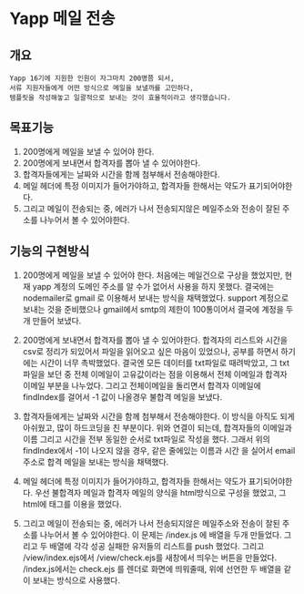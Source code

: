 # Yapp 메일 전송

## 개요
    Yapp 16기에 지원한 인원이 자그마치 200명쯤 되서,
    서류 지원자들에게 어떤 방식으로 메일을 보낼까를 고민하다, 
    템플릿을 작성해놓고 일괄적으로 보내는 것이 효율적이라고 생각했습니다.

## 목표기능
1. 200명에게 메일을 보낼 수 있어야 한다.
2. 200명에게 보내면서 합격자를 뽑아 낼 수 있어야한다.
3. 합격자들에게는 날짜와 시간을 함께 첨부해서 전송해야한다.
4. 메일 헤더에 특정 이미지가 들어가야하고, 합격자들 한해서는 약도가 표기되어야한다.
5. 그리고 메일이 전송되는 중, 에러가 나서 전송되지않은 메일주소와 전송이 잘된 주소를 나누어서 볼 수 있어야한다.

## 기능의 구현방식
1. 200명에게 메일을 보낼 수 있어야 한다.
    처음에는 메일건으로 구상을 했었지만, 현재 yapp 계정의 도메인 주소를 알 수가 없어서 사용을 하지 못했다.
    결국에는 nodemailer로 gmail 로 이용해서 보내는 방식을 채택했었다.
    support 계정으로 보내는 것을 준비했으나 gmail에서 smtp의 제한이 100통이어서 결국에 계정을 두개 만들어 보냈다.

2. 200명에게 보내면서 합격자를 뽑아 낼 수 있어야한다.
    합격자의 리스트와 시간을 csv로 정리가 되있어서 파일을 읽어오고 싶은 마음이 있었으나, 
    공부를 하면서 하기에는 시간이 너무 촉박했었다.
    결국엔 모든 데이터를 txt파일로 때려박았고, 그 txt파일을 보던 중
    전체 이메일이 고유값이라는 점을 이용해서 전체 이메일과 합격자 이메일 부분을 나누었다.
    그리고 전체이메일을 돌리면서 합격자 이메일에 findIndex를 걸어서 -1 값이 나올경우 불합격 메일을 보냈다.

3. 합격자들에게는 날짜와 시간을 함께 첨부해서 전송해야한다.
    이 방식을 아직도 되게 아쉬웠고, 많이 하드코딩을 친 부분이다.
    위와 연결이 되는데, 합격자들의 이메일과 이름 그리고 시간을 전부 동일한 순서로 txt파일로 작성을 했다.
    그래서 위의 findIndex에서 -1이 나오지 않을 경우, 
    같은 줄에있는 이름과 시간 을 실어서 email 주소로 합격 메일을 보내는 방식을 채택했다.

4. 메일 헤더에 특정 이미지가 들어가야하고, 합격자들 한해서는 약도가 표기되어야한다.
    우선 불합격자 메일과 합격자 메일의 양식을 html방식으로 구성을 했었고,
    그 html에 <img/>태그를 이용을 했었다.
    
5. 그리고 메일이 전송되는 중, 에러가 나서 전송되지않은 메일주소와 전송이 잘된 주소를 나누어서 볼 수 있어야한다.
    이 문제는 /index.js 에 배열을 두개 만들었다.
    그리고 두 배열에 각각 성공 실패한 유저들의 리스트를 push 했었다.
    그리고 /view/index.ejs에서 /view/check.ejs를 새창에서 띄우는 버튼을 만들었다.
    /index.js에서는 check.ejs 를 렌더로 화면에 띄워줄때,
    위에 선언한 두 배열을 같이 보내는 방식으로 사용했다.